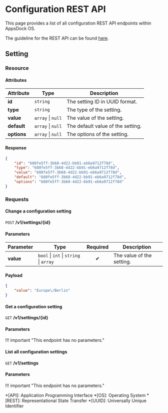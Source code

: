 # Configuration REST API

This page provides a list of all configuration REST API endpoints within AppsDock OS.

The guideline for the REST API can be found [here](../../../gettingstarted/guidelines/rest-api).

## Setting

### Resource

#### Attributes

| Attribute | Type | Description
| --------- | ---- | -----------
| **id** | `string` | The setting ID in UUID format.
| **type** | `string` | The type of the setting.
| **value** | `array` \| `null` | The value of the setting.
| **default** | `array` \| `null` | The default value of the setting.
| **options** | `array` \| `null` | The options of the setting.

#### Response

~~~json
{
    "id": "680fe5ff-3b68-4d22-bb91-eb6a9712f78d",
    "type": "680fe5ff-3b68-4d22-bb91-eb6a9712f78d",
    "value": "680fe5ff-3b68-4d22-bb91-eb6a9712f78d",
    "default": "680fe5ff-3b68-4d22-bb91-eb6a9712f78d",
    "options": "680fe5ff-3b68-4d22-bb91-eb6a9712f78d"
}
~~~

### Requests

#### Change a configuration setting

`POST` **/v1/settings/{id}**

#### Parameters

| Parameter | Type | Required | Description
| --------- | ---- | :------: | -----------
| **value** | `bool` \| `int` \| `string` \| `array` | ✔ | The value of the setting.

#### Payload

~~~json
{
    "value": "Europe\/Berlin"
}
~~~

#### Get a configuration setting

`GET` **/v1/settings/{id}**

#### Parameters

!!! important "This endpoint has no parameters."

#### List all configuration settings

`GET` **/v1/settings**

#### Parameters

!!! important "This endpoint has no parameters."


*[API]: Application Programming Interface
*[OS]: Operating System
*[REST]: Representational State Transfer
*[UUID]: Universally Unique Identifier
